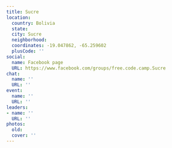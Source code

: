 ```yaml
---
title: Sucre
location:
  country: Bolivia
  state: 
  city: Sucre
  neighborhood: 
  coordinates: -19.047862, -65.259602
  plusCode: ''
social:
  name: Facebook page
  URL: https://www.facebook.com/groups/free.code.camp.Sucre
chat:
  name: ''
  URL: ''
event:
  name: ''
  URL: ''
leaders:
- name: ''
  URL: ''
photos:
  old: 
  cover: ''
---
```

